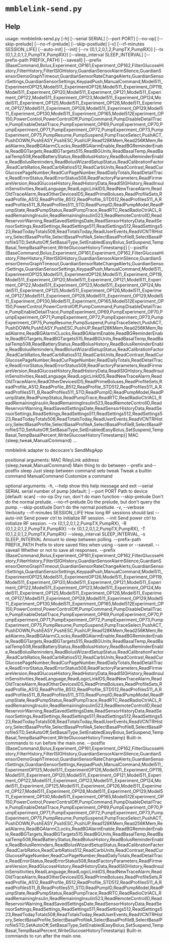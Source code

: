 # `mmblelink-send.py`

## Help
usage: mmblelink-send.py [-h] [--serial SERIAL] [--port PORT] [--no-op]
                         [--skip-prelude] [--no-rf-prelude] [--skip-postlude]
                         [-v] [--rf-minutes SESSION_LIFE] [--auto-init]
                         [--init] [--rx {0,1,2,0,1,2,PumpTX,PumpRX}]
                         [--tx {0,1,2,0,1,2,PumpTX,PumpRX}]
                         [--sleep_interval SLEEP_INTERVAL]
                         [--prefix-path PREFIX_PATH] [--saveall]
                         [--prefix {BaseCommand,Bolus,Experiment_OP161,Experiment_OP162,FilterGlucoseHistory,FilterHistory,FilterISIGHistory,GuardianSensorAlarmSilence,GuardianSensorDemoGraphTimeout,GuardianSensorRateChangeAlerts,GuardianSensorSettings,GuardianSensorSettings,KeypadPush,ManualCommand,Model511_ExperimentOP125,Model511_ExperimentOP126,Model511_Experiment_OP119,Model511_Experiment_OP120,Model511_Experiment_OP121,Model511_Experiment_OP122,Model511_Experiment_OP123,Model511_Experiment_OP124,Model511_Experiment_OP125,Model511_Experiment_OP126,Model511_Experiment_OP127,Model511_Experiment_OP128,Model511_Experiment_OP129,Model511_Experiment_OP130,Model511_Experiment_OP165,Model512Experiment_OP150,PowerControl,PowerControlOff,PumpCommand,PumpDisableDetailTrace,PumpEnableDetailTrace,PumpExperiment_OP69,PumpExperiment_OP70,PumpExperiment_OP71,PumpExperiment_OP72,PumpExperiment_OP73,PumpExperiment_OP75,PumpResume,PumpSuspend,PumpTraceSelect,PushACT,PushDOWN,PushEASY,PushESC,PushUP,Read128KMem,Read256KMem,ReadAlarms,ReadBGAlarmCLocks,ReadBGAlarmEnable,ReadBGReminderEnable,ReadBGTargets,ReadBGTargets515,ReadBGUnits,ReadBasalTemp,ReadBasalTemp508,ReadBatteryStatus,ReadBolusHistory,ReadBolusReminderEnable,ReadBolusReminders,ReadBolusWizardSetupStatus,ReadCalibrationFactor,ReadCarbRatios,ReadCarbRatios512,ReadCarbUnits,ReadContrast,ReadCurGlucosePageNumber,ReadCurPageNumber,ReadDailyTotals,ReadDetailTrace,ReadErrorStatus,ReadErrorStatus508,ReadFactoryParameters,ReadFirmwareVersion,ReadGlucoseHistory,ReadHistoryData,ReadISIGHistory,ReadInsulinSensitivities,ReadLanguage,ReadLogicLinkIDS,ReadNewTraceAlarm,ReadOldTraceAlarm,ReadOtherDevicesIDS,ReadPrimeBoluses,ReadProfileSets,ReadProfile_A512,ReadProfile_B512,ReadProfile_STD512,ReadProfiles511_A,ReadProfiles511_B,ReadProfiles511_STD,ReadPumpID,ReadPumpModel,ReadPumpState,ReadPumpStatus,ReadPumpTrace,ReadRTC,ReadRadioCtrlACL,ReadRemainingInsulin,ReadRemainingInsulin523,ReadRemoteControlID,ReadReservoirWarning,ReadSavedSettingsDate,ReadSensorHistoryData,ReadSensorSettings,ReadSettings,ReadSettings511,ReadSettings512,ReadSettings523,ReadTodayTotals508,ReadTotalsToday,ReadUserEvents,ReadVCNTRHistory,SelectBasalProfile,SelectBasalProfileA,SelectBasalProfileB,SelectBasalProfileSTD,SetAutoOff,SetBasalType,SetEnabledEasyBolus,SetSuspend,TempBasal,TempBasalPercent,WriteGlucoseHistoryTimestamp}]
                         [--postfix {BaseCommand,Bolus,Experiment_OP161,Experiment_OP162,FilterGlucoseHistory,FilterHistory,FilterISIGHistory,GuardianSensorAlarmSilence,GuardianSensorDemoGraphTimeout,GuardianSensorRateChangeAlerts,GuardianSensorSettings,GuardianSensorSettings,KeypadPush,ManualCommand,Model511_ExperimentOP125,Model511_ExperimentOP126,Model511_Experiment_OP119,Model511_Experiment_OP120,Model511_Experiment_OP121,Model511_Experiment_OP122,Model511_Experiment_OP123,Model511_Experiment_OP124,Model511_Experiment_OP125,Model511_Experiment_OP126,Model511_Experiment_OP127,Model511_Experiment_OP128,Model511_Experiment_OP129,Model511_Experiment_OP130,Model511_Experiment_OP165,Model512Experiment_OP150,PowerControl,PowerControlOff,PumpCommand,PumpDisableDetailTrace,PumpEnableDetailTrace,PumpExperiment_OP69,PumpExperiment_OP70,PumpExperiment_OP71,PumpExperiment_OP72,PumpExperiment_OP73,PumpExperiment_OP75,PumpResume,PumpSuspend,PumpTraceSelect,PushACT,PushDOWN,PushEASY,PushESC,PushUP,Read128KMem,Read256KMem,ReadAlarms,ReadBGAlarmCLocks,ReadBGAlarmEnable,ReadBGReminderEnable,ReadBGTargets,ReadBGTargets515,ReadBGUnits,ReadBasalTemp,ReadBasalTemp508,ReadBatteryStatus,ReadBolusHistory,ReadBolusReminderEnable,ReadBolusReminders,ReadBolusWizardSetupStatus,ReadCalibrationFactor,ReadCarbRatios,ReadCarbRatios512,ReadCarbUnits,ReadContrast,ReadCurGlucosePageNumber,ReadCurPageNumber,ReadDailyTotals,ReadDetailTrace,ReadErrorStatus,ReadErrorStatus508,ReadFactoryParameters,ReadFirmwareVersion,ReadGlucoseHistory,ReadHistoryData,ReadISIGHistory,ReadInsulinSensitivities,ReadLanguage,ReadLogicLinkIDS,ReadNewTraceAlarm,ReadOldTraceAlarm,ReadOtherDevicesIDS,ReadPrimeBoluses,ReadProfileSets,ReadProfile_A512,ReadProfile_B512,ReadProfile_STD512,ReadProfiles511_A,ReadProfiles511_B,ReadProfiles511_STD,ReadPumpID,ReadPumpModel,ReadPumpState,ReadPumpStatus,ReadPumpTrace,ReadRTC,ReadRadioCtrlACL,ReadRemainingInsulin,ReadRemainingInsulin523,ReadRemoteControlID,ReadReservoirWarning,ReadSavedSettingsDate,ReadSensorHistoryData,ReadSensorSettings,ReadSettings,ReadSettings511,ReadSettings512,ReadSettings523,ReadTodayTotals508,ReadTotalsToday,ReadUserEvents,ReadVCNTRHistory,SelectBasalProfile,SelectBasalProfileA,SelectBasalProfileB,SelectBasalProfileSTD,SetAutoOff,SetBasalType,SetEnabledEasyBolus,SetSuspend,TempBasal,TempBasalPercent,WriteGlucoseHistoryTimestamp}]
                         MAC {sleep,tweak,ManualCommand} ...

mmblelink adapter to decocare's SendMsgApp

positional arguments:
  MAC                   RileyLink address
  {sleep,tweak,ManualCommand}
                        Main thing to do between --prefix and--postfix
    sleep               Just sleep between command sets
    tweak               Tweak a builtin command
    ManualCommand       Customize a command

optional arguments:
  -h, --help            show this help message and exit
  --serial SERIAL       serial number of pump [default: ]
  --port PORT           Path to device [default: scan]
  --no-op               Dry run, don't do main function
  --skip-prelude        Don't do the normal prelude.
  --no-rf-prelude       Do the prelude, but don't query the pump.
  --skip-postlude       Don't do the normal postlude.
  -v, --verbose         Verbosity
  --rf-minutes SESSION_LIFE
                        How long RF sessions should last
  --auto-init           Send power ctrl to initialize RF session.
  --init                Send power ctrl to initialize RF session.
  --rx {0,1,2,0,1,2,PumpTX,PumpRX}, -R {0,1,2,0,1,2,PumpTX,PumpRX}
  --tx {0,1,2,0,1,2,PumpTX,PumpRX}, -T {0,1,2,0,1,2,PumpTX,PumpRX}
  --sleep_interval SLEEP_INTERVAL, -s SLEEP_INTERVAL
                        Amount to sleep between polling.
  --prefix-path PREFIX_PATH
                        Prefix to store saved files when using --save or
                        --saveall.
  --saveall             Whether or not to save all responses.
  --prefix {BaseCommand,Bolus,Experiment_OP161,Experiment_OP162,FilterGlucoseHistory,FilterHistory,FilterISIGHistory,GuardianSensorAlarmSilence,GuardianSensorDemoGraphTimeout,GuardianSensorRateChangeAlerts,GuardianSensorSettings,GuardianSensorSettings,KeypadPush,ManualCommand,Model511_ExperimentOP125,Model511_ExperimentOP126,Model511_Experiment_OP119,Model511_Experiment_OP120,Model511_Experiment_OP121,Model511_Experiment_OP122,Model511_Experiment_OP123,Model511_Experiment_OP124,Model511_Experiment_OP125,Model511_Experiment_OP126,Model511_Experiment_OP127,Model511_Experiment_OP128,Model511_Experiment_OP129,Model511_Experiment_OP130,Model511_Experiment_OP165,Model512Experiment_OP150,PowerControl,PowerControlOff,PumpCommand,PumpDisableDetailTrace,PumpEnableDetailTrace,PumpExperiment_OP69,PumpExperiment_OP70,PumpExperiment_OP71,PumpExperiment_OP72,PumpExperiment_OP73,PumpExperiment_OP75,PumpResume,PumpSuspend,PumpTraceSelect,PushACT,PushDOWN,PushEASY,PushESC,PushUP,Read128KMem,Read256KMem,ReadAlarms,ReadBGAlarmCLocks,ReadBGAlarmEnable,ReadBGReminderEnable,ReadBGTargets,ReadBGTargets515,ReadBGUnits,ReadBasalTemp,ReadBasalTemp508,ReadBatteryStatus,ReadBolusHistory,ReadBolusReminderEnable,ReadBolusReminders,ReadBolusWizardSetupStatus,ReadCalibrationFactor,ReadCarbRatios,ReadCarbRatios512,ReadCarbUnits,ReadContrast,ReadCurGlucosePageNumber,ReadCurPageNumber,ReadDailyTotals,ReadDetailTrace,ReadErrorStatus,ReadErrorStatus508,ReadFactoryParameters,ReadFirmwareVersion,ReadGlucoseHistory,ReadHistoryData,ReadISIGHistory,ReadInsulinSensitivities,ReadLanguage,ReadLogicLinkIDS,ReadNewTraceAlarm,ReadOldTraceAlarm,ReadOtherDevicesIDS,ReadPrimeBoluses,ReadProfileSets,ReadProfile_A512,ReadProfile_B512,ReadProfile_STD512,ReadProfiles511_A,ReadProfiles511_B,ReadProfiles511_STD,ReadPumpID,ReadPumpModel,ReadPumpState,ReadPumpStatus,ReadPumpTrace,ReadRTC,ReadRadioCtrlACL,ReadRemainingInsulin,ReadRemainingInsulin523,ReadRemoteControlID,ReadReservoirWarning,ReadSavedSettingsDate,ReadSensorHistoryData,ReadSensorSettings,ReadSettings,ReadSettings511,ReadSettings512,ReadSettings523,ReadTodayTotals508,ReadTotalsToday,ReadUserEvents,ReadVCNTRHistory,SelectBasalProfile,SelectBasalProfileA,SelectBasalProfileB,SelectBasalProfileSTD,SetAutoOff,SetBasalType,SetEnabledEasyBolus,SetSuspend,TempBasal,TempBasalPercent,WriteGlucoseHistoryTimestamp}
                        Built-in commands to run before the main one.
  --postfix {BaseCommand,Bolus,Experiment_OP161,Experiment_OP162,FilterGlucoseHistory,FilterHistory,FilterISIGHistory,GuardianSensorAlarmSilence,GuardianSensorDemoGraphTimeout,GuardianSensorRateChangeAlerts,GuardianSensorSettings,GuardianSensorSettings,KeypadPush,ManualCommand,Model511_ExperimentOP125,Model511_ExperimentOP126,Model511_Experiment_OP119,Model511_Experiment_OP120,Model511_Experiment_OP121,Model511_Experiment_OP122,Model511_Experiment_OP123,Model511_Experiment_OP124,Model511_Experiment_OP125,Model511_Experiment_OP126,Model511_Experiment_OP127,Model511_Experiment_OP128,Model511_Experiment_OP129,Model511_Experiment_OP130,Model511_Experiment_OP165,Model512Experiment_OP150,PowerControl,PowerControlOff,PumpCommand,PumpDisableDetailTrace,PumpEnableDetailTrace,PumpExperiment_OP69,PumpExperiment_OP70,PumpExperiment_OP71,PumpExperiment_OP72,PumpExperiment_OP73,PumpExperiment_OP75,PumpResume,PumpSuspend,PumpTraceSelect,PushACT,PushDOWN,PushEASY,PushESC,PushUP,Read128KMem,Read256KMem,ReadAlarms,ReadBGAlarmCLocks,ReadBGAlarmEnable,ReadBGReminderEnable,ReadBGTargets,ReadBGTargets515,ReadBGUnits,ReadBasalTemp,ReadBasalTemp508,ReadBatteryStatus,ReadBolusHistory,ReadBolusReminderEnable,ReadBolusReminders,ReadBolusWizardSetupStatus,ReadCalibrationFactor,ReadCarbRatios,ReadCarbRatios512,ReadCarbUnits,ReadContrast,ReadCurGlucosePageNumber,ReadCurPageNumber,ReadDailyTotals,ReadDetailTrace,ReadErrorStatus,ReadErrorStatus508,ReadFactoryParameters,ReadFirmwareVersion,ReadGlucoseHistory,ReadHistoryData,ReadISIGHistory,ReadInsulinSensitivities,ReadLanguage,ReadLogicLinkIDS,ReadNewTraceAlarm,ReadOldTraceAlarm,ReadOtherDevicesIDS,ReadPrimeBoluses,ReadProfileSets,ReadProfile_A512,ReadProfile_B512,ReadProfile_STD512,ReadProfiles511_A,ReadProfiles511_B,ReadProfiles511_STD,ReadPumpID,ReadPumpModel,ReadPumpState,ReadPumpStatus,ReadPumpTrace,ReadRTC,ReadRadioCtrlACL,ReadRemainingInsulin,ReadRemainingInsulin523,ReadRemoteControlID,ReadReservoirWarning,ReadSavedSettingsDate,ReadSensorHistoryData,ReadSensorSettings,ReadSettings,ReadSettings511,ReadSettings512,ReadSettings523,ReadTodayTotals508,ReadTotalsToday,ReadUserEvents,ReadVCNTRHistory,SelectBasalProfile,SelectBasalProfileA,SelectBasalProfileB,SelectBasalProfileSTD,SetAutoOff,SetBasalType,SetEnabledEasyBolus,SetSuspend,TempBasal,TempBasalPercent,WriteGlucoseHistoryTimestamp}
                        Built-in commands to run after the main one.
